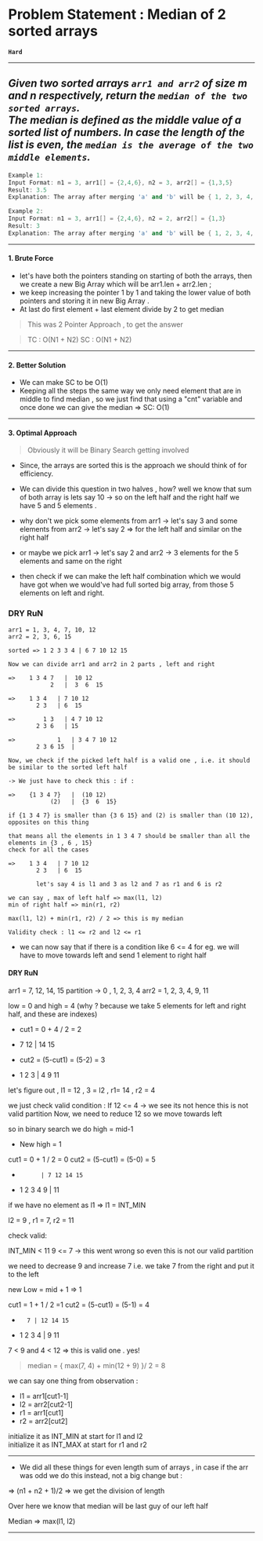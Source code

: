 # Problem Statement : Median of 2 sorted arrays

**`Hard`**

---

## _Given two sorted arrays `arr1 and arr2` of size m and n respectively, return the `median of the two sorted arrays`.<br> The median is defined as the middle value of a sorted list of numbers. In case the length of the list is even, the `median is the average of the two middle elements`._

```cpp
Example 1:
Input Format: n1 = 3, arr1[] = {2,4,6}, n2 = 3, arr2[] = {1,3,5}
Result: 3.5
Explanation: The array after merging 'a' and 'b' will be { 1, 2, 3, 4, 5, 6 }. As the length of the merged list is even, the median is the average of the two middle elements. Here two medians are 3 and 4. So the median will be the average of 3 and 4, which is 3.5.
```

```cpp
Example 2:
Input Format: n1 = 3, arr1[] = {2,4,6}, n2 = 2, arr2[] = {1,3}
Result: 3
Explanation: The array after merging 'a' and 'b' will be { 1, 2, 3, 4, 6 }. The median is simply 3.
```

---

#### 1. Brute Force

- let's have both the pointers standing on starting of both the arrays, then we create a new Big Array which will be arr1.len + arr2.len ;
- we keep increasing the pointer 1 by 1 and taking the lower value of both pointers and storing it in new Big Array .
- At last do first element + last element divide by 2 to get median

> This was 2 Pointer Approach , to get the answer

> TC : O(N1 + N2)
> SC : O(N1 + N2)

---

#### 2. Better Solution

- We can make SC to be O(1)
- Keeping all the steps the same way we only need element that are in middle to find median , so we just find that using a "cnt" variable and once done we can give the median => SC: O(1)

---

#### 3. Optimal Approach

> Obviously it will be Binary Search getting involved

- Since, the arrays are sorted this is the approach we should think of for efficiency.

- We can divide this question in two halves , how? well we know that sum of both array is lets say 10 -> so on the left half and the right half we have 5 and 5 elements .

- why don't we pick some elements from arr1 -> let's say 3 and some elements from arr2 -> let's say 2 => for the left half and similar on the right half

- or maybe we pick arr1 -> let's say 2 and arr2 -> 3 elements for the 5 elements and same on the right

- then check if we can make the left half combination which we would have got when we would've had full sorted big array, from those 5 elements on left and right.

### DRY RuN

```
arr1 = 1, 3, 4, 7, 10, 12
arr2 = 2, 3, 6, 15

sorted => 1 2 3 3 4 | 6 7 10 12 15

Now we can divide arr1 and arr2 in 2 parts , left and right

=>    1 3 4 7   |  10 12
            2   |  3  6  15

=>    1 3 4   | 7 10 12
        2 3   | 6  15

=>        1 3   | 4 7 10 12
        2 3 6   | 15

=>            1   | 3 4 7 10 12
        2 3 6 15  |

Now, we check if the picked left half is a valid one , i.e. it should be similar to the sorted left half

-> We just have to check this : if :

=>    {1 3 4 7}   |  (10 12)
            (2)   |  {3  6  15}

if {1 3 4 7} is smaller than {3 6 15} and (2) is smaller than (10 12), opposites on this thing

that means all the elements in 1 3 4 7 should be smaller than all the elements in {3 , 6 , 15}
check for all the cases

=>    1 3 4   | 7 10 12
        2 3   | 6  15

        let's say 4 is l1 and 3 as l2 and 7 as r1 and 6 is r2

we can say , max of left half => max(l1, l2)
min of right half => min(r1, r2)

max(l1, l2) + min(r1, r2) / 2 => this is my median

Validity check : l1 <= r2 and l2 <= r1

```

- we can now say that if there is a condition like 6 <= 4 for eg. we will have to move towards left and send 1 element to right half

#### DRY RuN

arr1 = 7, 12, 14, 15
partition -> 0 , 1, 2, 3, 4
arr2 = 1, 2, 3, 4, 9, 11

low = 0 and high = 4 (why ? because we take 5 elements for left and right half, and these are indexes)

- cut1 = 0 + 4 / 2 = 2

- 7 12 | 14 15

- cut2 = (5-cut1) = (5-2) = 3

- 1 2 3 | 4 9 11

let's figure out , l1 = 12 , 3 = l2 , r1= 14 , r2 = 4

we just check valid condition : If 12 <= 4 -> we see its not hence this is not valid partition
Now, we need to reduce 12 so we move towards left

so in binary search we do high = mid-1

- New high = 1

cut1 = 0 + 1 / 2 = 0
cut2 = (5-cut1) = (5-0) = 5

-           | 7 12 14 15
- 1 2 3 4 9 | 11

if we have no element as l1 => l1 = INT_MIN

l2 = 9 , r1 = 7, r2 = 11

check valid:

INT_MIN < 11
9 <= 7 -> this went wrong so even this is not our valid partition

we need to decrease 9 and increase 7
i.e. we take 7 from the right and put it to the left

new Low = mid + 1 => 1

cut1 = 1 + 1 / 2 =1
cut2 = (5-cut1) = (5-1) = 4

-       7 | 12 14 15
- 1 2 3 4 | 9 11

7 < 9 and 4 < 12 => this is valid one . yes!

> median = { max(7, 4) + min(12 + 9) }/ 2 = 8

we can say one thing from observation :

- l1 = arr1[cut1-1]
- l2 = arr2[cut2-1]
- r1 = arr1[cut1]
- r2 = arr2[cut2]

initialize it as INT_MIN at start for l1 and l2  
initialize it as INT_MAX at start for r1 and r2

---

- We did all these things for even length sum of arrays , in case if the arr was odd we do this instead, not a big change but :

=> (n1 + n2 + 1)/2 => we get the division of length

Over here we know that median will be last guy of our left half

Median => max(l1, l2)

---
